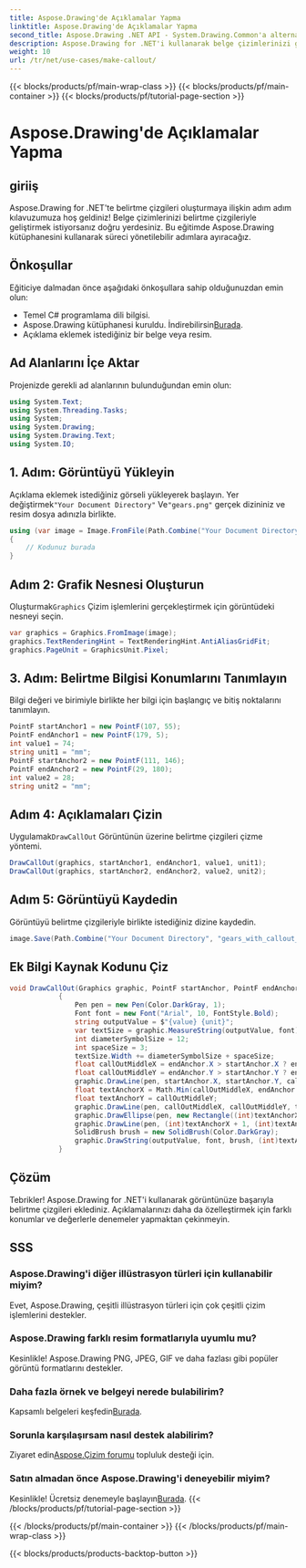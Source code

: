 ```yaml
---
title: Aspose.Drawing'de Açıklamalar Yapma
linktitle: Aspose.Drawing'de Açıklamalar Yapma
second_title: Aspose.Drawing .NET API - System.Drawing.Common'a alternatif
description: Aspose.Drawing for .NET'i kullanarak belge çizimlerinizi geliştirin! Daha net ve bilgilendirici görseller için belirtme çizgilerinin nasıl ekleneceğini adım adım öğrenin.
weight: 10
url: /tr/net/use-cases/make-callout/
---
```


{{< blocks/products/pf/main-wrap-class >}}
{{< blocks/products/pf/main-container >}}
{{< blocks/products/pf/tutorial-page-section >}}

# Aspose.Drawing'de Açıklamalar Yapma

## giriiş
Aspose.Drawing for .NET'te belirtme çizgileri oluşturmaya ilişkin adım adım kılavuzumuza hoş geldiniz! Belge çizimlerinizi belirtme çizgileriyle geliştirmek istiyorsanız doğru yerdesiniz. Bu eğitimde Aspose.Drawing kütüphanesini kullanarak süreci yönetilebilir adımlara ayıracağız.
## Önkoşullar
Eğiticiye dalmadan önce aşağıdaki önkoşullara sahip olduğunuzdan emin olun:
- Temel C# programlama dili bilgisi.
-  Aspose.Drawing kütüphanesi kuruldu. İndirebilirsin[Burada](https://releases.aspose.com/drawing/net/).
- Açıklama eklemek istediğiniz bir belge veya resim.
## Ad Alanlarını İçe Aktar
Projenizde gerekli ad alanlarının bulunduğundan emin olun:
```csharp
using System.Text;
using System.Threading.Tasks;
using System;
using System.Drawing;
using System.Drawing.Text;
using System.IO;
```
## 1. Adım: Görüntüyü Yükleyin
 Açıklama eklemek istediğiniz görseli yükleyerek başlayın. Yer değiştirmek`"Your Document Directory"` Ve`"gears.png"` gerçek dizininiz ve resim dosya adınızla birlikte.
```csharp
using (var image = Image.FromFile(Path.Combine("Your Document Directory", "gears.png")))
{
    // Kodunuz burada
}
```
## Adım 2: Grafik Nesnesi Oluşturun
 Oluşturmak`Graphics` Çizim işlemlerini gerçekleştirmek için görüntüdeki nesneyi seçin.
```csharp
var graphics = Graphics.FromImage(image);
graphics.TextRenderingHint = TextRenderingHint.AntiAliasGridFit;
graphics.PageUnit = GraphicsUnit.Pixel;
```
## 3. Adım: Belirtme Bilgisi Konumlarını Tanımlayın
Bilgi değeri ve birimiyle birlikte her bilgi için başlangıç ve bitiş noktalarını tanımlayın.
```csharp
PointF startAnchor1 = new PointF(107, 55);
PointF endAnchor1 = new PointF(179, 5);
int value1 = 74;
string unit1 = "mm";
PointF startAnchor2 = new PointF(111, 146);
PointF endAnchor2 = new PointF(29, 180);
int value2 = 28;
string unit2 = "mm";
```
## Adım 4: Açıklamaları Çizin
 Uygulamak`DrawCallOut` Görüntünün üzerine belirtme çizgileri çizme yöntemi.
```csharp
DrawCallOut(graphics, startAnchor1, endAnchor1, value1, unit1);
DrawCallOut(graphics, startAnchor2, endAnchor2, value2, unit2);
```
## Adım 5: Görüntüyü Kaydedin
Görüntüyü belirtme çizgileriyle birlikte istediğiniz dizine kaydedin.
```csharp
image.Save(Path.Combine("Your Document Directory", "gears_with_callout_out.png"));
```
## Ek Bilgi Kaynak Kodunu Çiz
```csharp
void DrawCallOut(Graphics graphic, PointF startAnchor, PointF endAnchor, int value, string unit)
            {
                Pen pen = new Pen(Color.DarkGray, 1);
                Font font = new Font("Arial", 10, FontStyle.Bold);
                string outputValue = $"{value} {unit}";
                var textSize = graphic.MeasureString(outputValue, font);
                int diameterSymbolSize = 12;
                int spaceSize = 3;
                textSize.Width += diameterSymbolSize + spaceSize;
                float callOutMiddleX = endAnchor.X > startAnchor.X ? endAnchor.X - textSize.Width : endAnchor.X + textSize.Width;
                float callOutMiddleY = endAnchor.Y > startAnchor.Y ? endAnchor.Y - textSize.Height : endAnchor.Y + textSize.Height;
                graphic.DrawLine(pen, startAnchor.X, startAnchor.Y, callOutMiddleX, callOutMiddleY);
                float textAnchorX = Math.Min(callOutMiddleX, endAnchor.X);
                float textAnchorY = callOutMiddleY;
                graphic.DrawLine(pen, callOutMiddleX, callOutMiddleY, textAnchorX == callOutMiddleX ? textAnchorX + textSize.Width : textAnchorX, callOutMiddleY);
                graphic.DrawEllipse(pen, new Rectangle((int)textAnchorX + spaceSize, (int)(textAnchorY - textSize.Height) + spaceSize, 10, 10));
                graphic.DrawLine(pen, (int)textAnchorX + 1, (int)textAnchorY - 1, (int)textAnchorX + diameterSymbolSize + 2, (int)textAnchorY - diameterSymbolSize - 2);
                SolidBrush brush = new SolidBrush(Color.DarkGray);
                graphic.DrawString(outputValue, font, brush, (int)textAnchorX + diameterSymbolSize + spaceSize, (int)(textAnchorY - textSize.Height));
            }
```
## Çözüm

Tebrikler! Aspose.Drawing for .NET'i kullanarak görüntünüze başarıyla belirtme çizgileri eklediniz. Açıklamalarınızı daha da özelleştirmek için farklı konumlar ve değerlerle denemeler yapmaktan çekinmeyin.

## SSS

### Aspose.Drawing'i diğer illüstrasyon türleri için kullanabilir miyim?

Evet, Aspose.Drawing, çeşitli illüstrasyon türleri için çok çeşitli çizim işlemlerini destekler.

### Aspose.Drawing farklı resim formatlarıyla uyumlu mu?

Kesinlikle! Aspose.Drawing PNG, JPEG, GIF ve daha fazlası gibi popüler görüntü formatlarını destekler.

### Daha fazla örnek ve belgeyi nerede bulabilirim?

 Kapsamlı belgeleri keşfedin[Burada](https://reference.aspose.com/drawing/net/).

### Sorunla karşılaşırsam nasıl destek alabilirim?

 Ziyaret edin[Aspose.Çizim forumu](https://forum.aspose.com/c/diagram/17) topluluk desteği için.

### Satın almadan önce Aspose.Drawing'i deneyebilir miyim?

 Kesinlikle! Ücretsiz denemeyle başlayın[Burada](https://releases.aspose.com/).
{{< /blocks/products/pf/tutorial-page-section >}}

{{< /blocks/products/pf/main-container >}}
{{< /blocks/products/pf/main-wrap-class >}}

{{< blocks/products/products-backtop-button >}}
